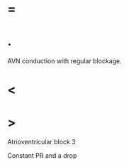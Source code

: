 # =

# .

AVN conduction with regular blockage.

# <

# >

Atrioventricular block 3

Constant PR and a drop
